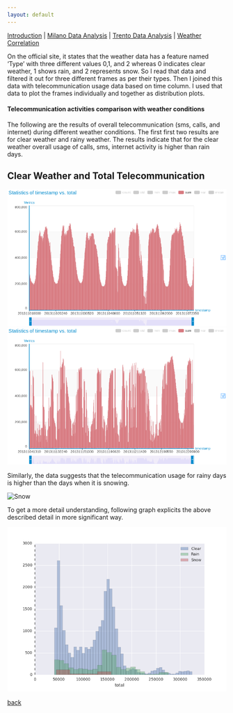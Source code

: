 ```yaml
---
layout: default
---
```


[Introduction](./../index.html) | [Milano Data Analysis](./../pages/milano.html) | [Trento Data Analysis](./../pages/trento.html) | [Weather Correlation](./../pages/correlation.html)

On the official site, [ ](https://dandelion.eu/datagems/SpazioDati/precipitation-milano/description/) it states that the weather data has a feature named ‘Type’ with three different values 0,1, and 2 whereas 0 indicates clear weather, 1 shows rain, and 2 represents snow. So I read that data and filtered it out for three different frames as per their types. Then I joined this data with telecommunication usage data based on time column. I used that data to
plot the frames individually and together as distribution plots. 

#### Telecommunication activities comparison with weather conditions

The following are the results of overall telecommunication (sms, calls, and internet) during different weather conditions.  The first first two results are for clear weather and rainy weather. The results indicate that for the clear weather overall usage of calls, sms, internet activity is higher than rain days. 

## Clear Weather and Total Telecommunication
![Clear Weather](./../assets/images/clearweather.png)
![Rain](./../assets/images/rainweather.png)

Similarly, the data suggests that the telecommunication usage for rainy days is higher than the days when it is snowing.

![Snow](./../assets/images/snoweather.png)

To get a more detail understanding, following graph explicits the above described detail in more significant way.

![comparison](./../assets/images/weathercomparison.png)



[back](./trento.html)                                                                          
